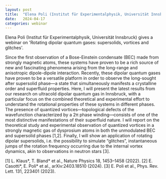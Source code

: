 ```yaml
---
layout: post
title:  "Elena Poli (Institut für Experimentalphysik, Universität Innsbruck) gives a webinar on 'Rotating dipolar quantum gases: supersolids, vortices and glitches' (4PM UK time - Tuesday 11th June)"
date:   2024-04-17
categories: webinar
---
```

Elena Poli (Institut für Experimentalphysik, Universität Innsbruck) gives a webinar on 'Rotating dipolar quantum gases: supersolids, vortices and glitches'.

Since the first observation of a Bose-Einstein condensate (BEC) made from strongly magnetic atoms, these systems have proven to be a rich source of new and fascinating phenomena arising from the long-range and anisotropic dipole-dipole interaction. Recently, these dipolar quantum gases have proven to be a versatile platform in order to observe the long-sought after supersolid phase—a state that simultaneously manifests a crystalline order and superfluid properties. Here, I will present the latest results from our research on ultracold dipolar quantum gas in Innsbruck, with a particular focus on the combined theoretical and experimental effort to understand the rotational properties of these systems in different phases. The presence of quantized vortices—topological defects of the wavefunction characterized by a 2π phase winding—consists of one of the most distinctive manifestations of their superfluid nature. I will report on the theoretical study and experimental observation of quantized vortices in a strongly magnetic gas of dysprosium atoms in both the unmodulated BEC and supersolid phases [1,2]. Finally, I will show an application of rotating dipolar supersolids, i.e. the possibility to simulate “glitches”, instantaneous jumps of the rotation frequency occurring due to the internal vortex dynamics, akin to observations in neutron stars [3].

[1] L. Klaus*, T. Bland* et al., Nature Physics 18, 1453–1458 (2022).
[2] E. Casotti*, E. Poli* et al., arXiv:2403.18510 (2024).
[3] E. Poli et al., Phys. Rev. Lett. 131, 223401 (2023).





